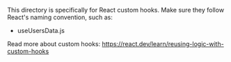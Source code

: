 This directory is specifically for React custom hooks. Make sure they follow React's naming convention, such as:

- useUsersData.js

Read more about custom hooks: https://react.dev/learn/reusing-logic-with-custom-hooks